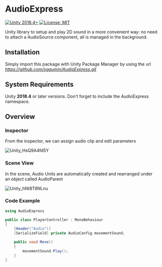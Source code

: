 # AudioExpress
[![Unity 2018.4+](https://img.shields.io/badge/unity-2018.4%2B-blue.svg)](https://unity3d.com/get-unity/download)
[![License: MIT](https://img.shields.io/badge/License-MIT-brightgreen.svg)](https://github.com/sgaumin/AudioExpress/blob/main/LICENSE.md)

Unity library to setup and play 2D sound in a more convenient way: no need to attach a AudioSource component, all is managed in the background.

## Installation
Simply import this package with Unity Package Manager by using the url *https://github.com/sgaumin/AudioExpress.git*

## System Requirements
Unity **2018.4** or later versions. Don't forget to include the AudioExpress namespace.

## Overview

### Inspector
From the inspector, we can assign audio clip and edit parameters

![Unity_HsQ9A4fd5Y](https://user-images.githubusercontent.com/16069763/194754562-21a9036e-b1dc-4176-9eda-061ce952f745.png)


### Scene View
In the scene, Audio Units are automatically created and rearranged under an object called AudioParent

![Unity_hNt8T6NLnu](https://user-images.githubusercontent.com/16069763/194754328-edc2d5b4-a147-4e91-80ed-a819ed4a50b2.png)


### Code Example
```csharp
using AudioExpress

public class PlayerController : MonoBehaviour
{
	[Header("Audio")]
	[SerializeField] private AudioConfig movementSound;

	public void Move()
	{
		movementSound.Play();
	}
}
```

